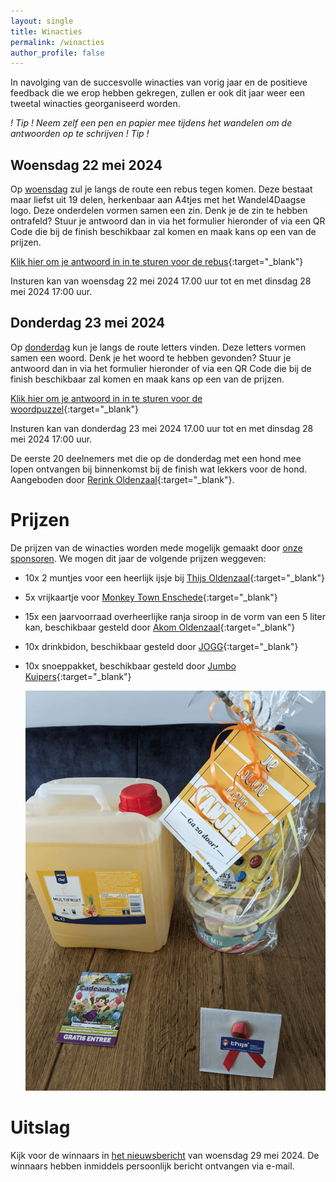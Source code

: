 ```yaml
---
layout: single
title: Winacties
permalink: /winacties
author_profile: false
---
```


In navolging van de succesvolle winacties van vorig jaar en de positieve feedback die we erop hebben gekregen, zullen er ook dit jaar weer een tweetal winacties georganiseerd worden.  

_! Tip ! Neem zelf een pen en papier mee tijdens het wandelen om de antwoorden op te schrijven ! Tip !_  

## Woensdag 22 mei 2024

Op [woensdag](/routes/woensdag) zul je langs de route een rebus tegen komen. Deze bestaat maar liefst uit 19 delen, herkenbaar aan A4tjes met het Wandel4Daagse logo. Deze onderdelen vormen samen een zin. Denk je de zin te hebben ontrafeld? Stuur je antwoord dan in via het formulier hieronder of via een QR Code die bij de finish beschikbaar zal komen en maak kans op een van de prijzen.  

[Klik hier om je antwoord in in te sturen voor de rebus](https://forms.microsoft.com/e/Hv5vQy0H3U){:target="_blank"}  

Insturen kan van woensdag 22 mei 2024 17.00 uur tot en met dinsdag 28 mei 2024 17:00 uur.  

## Donderdag 23 mei 2024

Op [donderdag](/routes/donderdag) kun je langs de route letters vinden. Deze letters vormen samen een woord. Denk je het woord te hebben gevonden? Stuur je antwoord dan in via het formulier hieronder of via een QR Code die bij de finish beschikbaar zal komen en maak kans op een van de prijzen.  

[Klik hier om je antwoord in in te sturen voor de woordpuzzel](https://forms.microsoft.com/e/ARxC2Ru2Z4){:target="_blank"}  

Insturen kan van donderdag 23 mei 2024 17.00 uur tot en met dinsdag 28 mei 2024 17:00 uur.  

De eerste 20 deelnemers met die op de donderdag met een hond mee lopen ontvangen bij binnenkomst bij de finish wat lekkers voor de hond. Aangeboden door [Rerink Oldenzaal](https://reerink.nl){:target="_blank"}.  

# Prijzen

De prijzen van de winacties worden mede mogelijk gemaakt door [onze sponsoren](/sponsoren). We mogen dit jaar de volgende prijzen weggeven:

- 10x 2 muntjes voor een heerlijk ijsje bij [Thijs Oldenzaal](https://thijs-oldenzaal.nl){:target="_blank"}
- 5x vrijkaartje voor [Monkey Town Enschede](https://monkeytown.eu/nl/enschede/home){:target="_blank"}
- 15x een jaarvoorraad overheerlijke ranja siroop in de vorm van een 5 liter kan, beschikbaar gesteld door [Akom Oldenzaal](https://www.akomoldenzaal.nl/){:target="_blank"}  
- 10x drinkbidon, beschikbaar gesteld door [JOGG](https://jogg.nl/){:target="_blank"}  
- 10x snoeppakket, beschikbaar gesteld door [Jumbo Kuipers](https://www.jumbo.com/winkel/oldenzaal/jumbo-oldenzaal-kuipers){:target="_blank"}  
  
  ![Foto van de prijzen](/assets/images/news/2024/prijzen.png)

# Uitslag

Kijk voor de winnaars in [het nieuwsbericht](/nieuws/uitslag-winacties-61e-editie/) van woensdag 29 mei 2024. De winnaars hebben inmiddels persoonlijk bericht ontvangen via e-mail.  